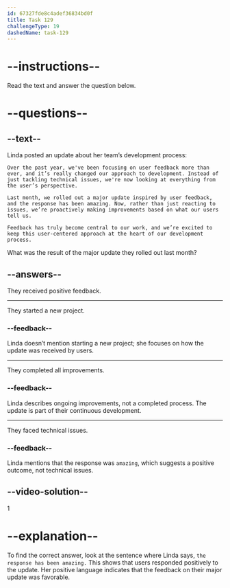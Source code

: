 ```yaml
---
id: 67327fde8c4adef36834bd0f
title: Task 129
challengeType: 19
dashedName: task-129
---
```


<!-- READING -->

# --instructions--

Read the text and answer the question below.

# --questions--

## --text--

Linda posted an update about her team’s development process:

`Over the past year, we've been focusing on user feedback more than ever, and it’s really changed our approach to development. Instead of just tackling technical issues, we're now looking at everything from the user’s perspective.`

`Last month, we rolled out a major update inspired by user feedback, and the response has been amazing. Now, rather than just reacting to issues, we’re proactively making improvements based on what our users tell us.`

`Feedback has truly become central to our work, and we’re excited to keep this user-centered approach at the heart of our development process.`

What was the result of the major update they rolled out last month?

## --answers--

They received positive feedback.

---

They started a new project.

### --feedback--

Linda doesn’t mention starting a new project; she focuses on how the update was received by users.

---

They completed all improvements.

### --feedback--

Linda describes ongoing improvements, not a completed process. The update is part of their continuous development.

---

They faced technical issues.

### --feedback--

Linda mentions that the response was `amazing`, which suggests a positive outcome, not technical issues.

## --video-solution--

1

# --explanation--

To find the correct answer, look at the sentence where Linda says, `the response has been amazing.` This shows that users responded positively to the update. Her positive language indicates that the feedback on their major update was favorable.
